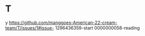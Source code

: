 # T
y
https://github.com/manggoes-American-22-cream-team/T/issues/1#issue-
1296436359-start
0000000058-reading
